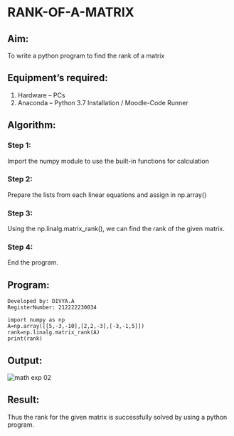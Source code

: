 # RANK-OF-A-MATRIX
## Aim:
To write a python program to find the rank of a matrix
## Equipment’s required:
1. 	Hardware – PCs
2. 	Anaconda – Python 3.7 Installation / Moodle-Code Runner
## Algorithm:
### Step 1: 
Import the numpy module to use the built-in functions for calculation
### Step 2: 
Prepare the lists from each linear equations and assign in np.array()
### Step 3: 
Using the np.linalg.matrix_rank(), we can find the rank of the given matrix.
### Step 4:
End the program.
## Program:
```
Developed by: DIVYA.A
RegisterNumber: 212222230034

import numpy as np
A=np.array([[5,-3,-10],[2,2,-3],[-3,-1,5]])
rank=np.linalg.matrix_rank(A)
print(rank)
```
## Output:
![math exp 02](https://github.com/Divya110205/RANK-OF-A-MATRIX/assets/119404855/2789916e-cc3a-4d62-b77d-a76f48d9a0b4)

## Result:
Thus the rank for the given matrix is successfully solved by  using a python program.

